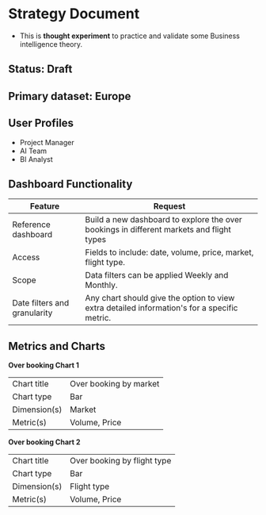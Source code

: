 # Strategy Document

- This is **thought experiment** to practice and validate some Business intelligence theory.

## **Status**: Draft

## **Primary dataset**: Europe

## **User Profiles**

- Project Manager
- AI Team
- BI Analyst

## **Dashboard Functionality**



| **Feature**    | **Request** |
|----------|---------|
| Reference dashboard  | Build a new dashboard to explore the over bookings in different markets and flight types    |
| Access  | Fields to include: date, volume, price, market, flight type.    |
| Scope  | Data filters can be applied Weekly and Monthly.    |
| Date filters and granularity  | Any chart should give the option to view extra detailed information's for a specific metric.    |


## **Metrics and Charts**

**Over booking Chart 1**

|   |  |
|----------|---------|
| Chart title  | Over booking by market    |
| Chart type  | Bar    |
| Dimension(s)  | Market    |
| Metric(s)  | Volume, Price    |

**Over booking Chart 2**

|   |  |
|----------|---------|
| Chart title  | Over booking by flight type    |
| Chart type  | Bar    |
| Dimension(s)  | Flight type    |
| Metric(s)  | Volume, Price    |
